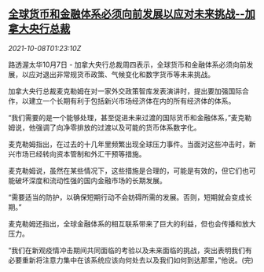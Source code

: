 <!--1633656662000-->
[全球货币和金融体系必须向前发展以应对未来挑战--加拿大央行总裁](https://cn.reuters.com/article/canada-cen-global-fin-challenge-1008-idCNKBS2GY03X)
------

<div><i>2021-10-08T01:23:10Z</i></div><p>路透渥太华10月7日 - 加拿大央行总裁周四表示，全球货币和金融体系必须向前发展，以应对退出非常规货币政策、气候变化和数字货币等未来挑战。</p><p>加拿大央行总裁麦克勒姆在对一家外交政策智库发表演讲时，提出要加强国际合作，以建立一个长期有利于包括新兴市场经济体在内的所有经济体的体系。</p><p>“我们需要的是一个能够处理，甚至促进未来过渡的国际货币和金融体系，”麦克勒姆说，他强调了向净零排放的过渡以及可能的货币体系数字化。</p><p>麦克勒姆指出，在过去的十几年里频繁出现全球压力事件。当面对这些冲击时，新兴市场已经转向资本管制和外汇干预等措施。</p><p>麦克勒姆说，虽然在某些情况下，这些措施是合理的，可能是有效的，但它们也可能破坏深度和流动性强的国内金融市场的长期发展。</p><p>“需要适当的防护，以确保短期行动不会妨碍所需的发展。否则，短期就会变成长期。”</p><p>麦克勒姆还指出，全球金融体系的相互联系带来了巨大的利益，但也会传播和放大压力。</p><p>“我们在新观疫情冲击期间共同面临的考验以及未来面临的挑战，突出表明我们有必要重新将注意力集中在该系统应该向何处去以及我们如何到达那里，”他说。(完)</p>
